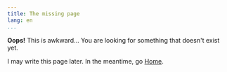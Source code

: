 ```yaml
---
title: The missing page
lang: en
...
```


**Oops!** This is awkward... You are looking for something that doesn't exist yet.

I may write this page later. In the meantime, go [Home](index.html).
